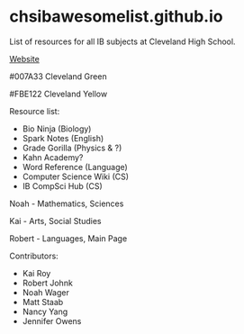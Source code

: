 # chsibawesomelist.github.io
List of resources for all IB subjects at Cleveland High School.

[Website](https://chsibawesomelist.github.io/)

#007A33 Cleveland Green

#FBE122 Cleveland Yellow

Resource list:
* Bio Ninja (Biology)
* Spark Notes (English)
* Grade Gorilla (Physics & ?)
* Kahn Academy?
* Word Reference (Language)
* Computer Science Wiki (CS)
* IB CompSci Hub (CS)

Noah - Mathematics, Sciences

Kai - Arts, Social Studies

Robert - Languages, Main Page

Contributors:
* Kai Roy
* Robert Johnk
* Noah Wager
* Matt Staab
* Nancy Yang
* Jennifer Owens

